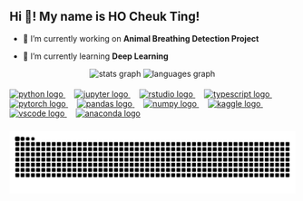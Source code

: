 <h2 align="left">Hi 👋! My name is HO Cheuk Ting!</h2>

- 🔭 I’m currently working on **Animal Breathing Detection Project**

- 🌱 I’m currently learning **Deep Learning**

<div align="center">
  <img src="https://github-readme-stats.vercel.app/api?username=WWIIITT&show_icons=true&hide_title=false&hide_rank=false&show_icons=true&include_all_commits=true&count_private=true&disable_animations=false&theme=radical&locale=en&hide_border=false" height="150" alt="stats graph"  />
  <img src="https://github-readme-stats.vercel.app/api/top-langs?username=WWIIITT&locale=en&hide_title=false&layout=compact&card_width=320&langs_count=5&theme=radical&hide_border=false" height="150" alt="languages graph"  />
</div>

####

<div align="left">
  <a href="https://www.python.org/" target="_blank">
    <img src="https://cdn.jsdelivr.net/gh/devicons/devicon/icons/python/python-original.svg" height="30" alt="python logo"  />
  </a>
  <img width="12" />
  <a href="https://jupyter.org/" target="_blank">
    <img src="https://cdn.jsdelivr.net/gh/devicons/devicon/icons/jupyter/jupyter-original.svg" height="30" alt="jupyter logo"  />
  </a>
  <img width="12" />
  <a href="https://posit.co/products/open-source/rstudio/" target="_blank">
    <img src="https://cdn.jsdelivr.net/gh/devicons/devicon/icons/rstudio/rstudio-original.svg" height="30" alt="rstudio logo"  />
  </a>
  <img width="12" />
  <a href="https://www.typescriptlang.org/" target="_blank">
    <img src="https://cdn.jsdelivr.net/gh/devicons/devicon/icons/typescript/typescript-original.svg" height="30" alt="typescript logo"  />
  </a>
  <img width="12" />
  <a href="https://pytorch.org/" target="_blank">
    <img src="https://cdn.jsdelivr.net/gh/devicons/devicon/icons/pytorch/pytorch-original.svg" height="30" alt="pytorch logo"  />
  </a>
  <img width="12" />
  <a href="https://pandas.pydata.org/" target="_blank">
    <img src="https://cdn.jsdelivr.net/gh/devicons/devicon/icons/pandas/pandas-original.svg" height="30" alt="pandas logo"  />
  </a>
  <img width="12" />
  <a href="https://numpy.org/" target="_blank">
    <img src="https://cdn.jsdelivr.net/gh/devicons/devicon/icons/numpy/numpy-original.svg" height="30" alt="numpy logo"  />
  </a>
  <img width="12" />
  <a href="https://www.kaggle.com/" target="_blank">
    <img src="https://cdn.jsdelivr.net/gh/devicons/devicon/icons/kaggle/kaggle-original.svg" height="30" alt="kaggle logo"  />
  </a>
  <img width="12" />
  <a href="https://code.visualstudio.com/" target="_blank">
    <img src="https://cdn.jsdelivr.net/gh/devicons/devicon/icons/vscode/vscode-original.svg" height="30" alt="vscode logo"  />
  </a>
  <img width="12" />
  <a href="https://www.anaconda.com/" target="_blank">
    <img src="https://cdn.jsdelivr.net/gh/devicons/devicon/icons/anaconda/anaconda-original.svg" height="30" alt="anaconda logo"  />
  </a>
</div>

###


<picture>
  <source media="(prefers-color-scheme: dark)" srcset="https://raw.githubusercontent.com/WWIIITT/WWIIITT/output/github-contribution-grid-snake-dark.svg">
  <source media="(prefers-color-scheme: light)" srcset="https://raw.githubusercontent.com/WWIIITT/WWIIITT/output/github-contribution-grid-snake.svg">
  <img alt="github contribution grid snake animation" src="https://raw.githubusercontent.com/WWIIITT/WWIIITT/output/github-contribution-grid-snake.svg">
</picture>

###
